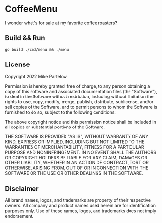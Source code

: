 # CoffeeMenu

I wonder what's for sale at my favorite coffee roasters?

## Build && Run

    go build ./cmd/menu && ./menu

## License

Copyright 2022 Mike Partelow

Permission is hereby granted, free of charge, to any person obtaining a copy of this software and associated documentation files (the "Software"), to deal in the Software without restriction, including without limitation the rights to use, copy, modify, merge, publish, distribute, sublicense, and/or sell copies of the Software, and to permit persons to whom the Software is furnished to do so, subject to the following conditions:

The above copyright notice and this permission notice shall be included in all copies or substantial portions of the Software.

THE SOFTWARE IS PROVIDED "AS IS", WITHOUT WARRANTY OF ANY KIND, EXPRESS OR IMPLIED, INCLUDING BUT NOT LIMITED TO THE WARRANTIES OF MERCHANTABILITY, FITNESS FOR A PARTICULAR PURPOSE AND NONINFRINGEMENT. IN NO EVENT SHALL THE AUTHORS OR COPYRIGHT HOLDERS BE LIABLE FOR ANY CLAIM, DAMAGES OR OTHER LIABILITY, WHETHER IN AN ACTION OF CONTRACT, TORT OR OTHERWISE, ARISING FROM, OUT OF OR IN CONNECTION WITH THE SOFTWARE OR THE USE OR OTHER DEALINGS IN THE SOFTWARE.

## Disclaimer

All brand names, logos, and trademarks are property of their respective owners. All company and product names used herein are for identification purposes only. Use of these names, logos, and trademarks does not imply endorsement.
